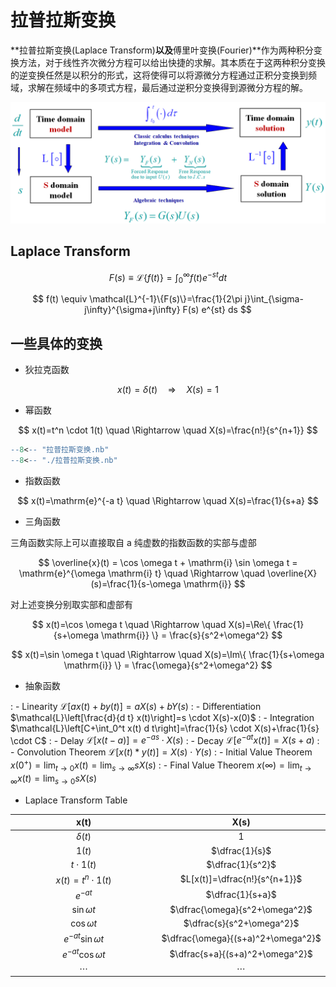 # 拉普拉斯变换

**拉普拉斯变换(Laplace Transform)**以及**傅里叶变换(Fourier)**作为两种积分变换方法，对于线性齐次微分方程可以给出快捷的求解。其本质在于这两种积分变换的逆变换任然是以积分的形式，这将使得可以将源微分方程通过正积分变换到频域，求解在频域中的多项式方程，最后通过逆积分变换得到源微分方程的解。

![图 0](images/%E7%A7%AF%E5%88%86%E5%8F%98%E6%8D%A2%E6%A1%86%E6%9E%B6.png)  

## Laplace Transform

$$
F(s) \equiv \mathcal{L}\{f(t)\}=\int_{0}^{\infty} f(t) e^{-st} dt
$$

$$
f(t) \equiv \mathcal{L}^{-1}\{F(s)\}=\frac{1}{2\pi j}\int_{\sigma-j\infty}^{\sigma+j\infty} F(s) e^{st} ds
$$

## 一些具体的变换

- 狄拉克函数

$$
x(t)=\delta(t) \quad \Rightarrow \quad X(s)=1
$$

- 幂函数

$$
x(t)=t^n \cdot 1(t) \quad \Rightarrow \quad X(s)=\frac{n!}{s^{n+1}}
$$

```mathematica
--8<-- "拉普拉斯变换.nb"
--8<-- "./拉普拉斯变换.nb"
```

- 指数函数

$$
x(t)=\mathrm{e}^{-a t} \quad \Rightarrow \quad X(s)=\frac{1}{s+a}
$$

- 三角函数

三角函数实际上可以直接取自 a 纯虚数的指数函数的实部与虚部

$$
\overline{x}(t) =  \cos \omega t + \mathrm{i} \sin \omega t = \mathrm{e}^{\omega \mathrm{i} t} \quad \Rightarrow \quad \overline{X}(s)=\frac{1}{s-\omega \mathrm{i}}
$$

对上述变换分别取实部和虚部有

$$
x(t)=\cos \omega t \quad \Rightarrow \quad X(s)=\Re\{ \frac{1}{s+\omega \mathrm{i}} \} = \frac{s}{s^2+\omega^2}
$$

$$
x(t)=\sin \omega t \quad \Rightarrow \quad X(s)=\Im\{ \frac{1}{s+\omega \mathrm{i}} \} = \frac{\omega}{s^2+\omega^2}
$$

- 抽象函数

:  - Linearity $\mathcal{L}[a x(t)+b y(t)]=a X(s)+b Y(s)$
:  - Differentiation $\mathcal{L}\left[\frac{d}{d t} x(t)\right]=s \cdot X(s)-x(0)$
:  - Integration $\mathcal{L}\left[C+\int_0^t x(t) d t\right]=\frac{1}{s} \cdot X(s)+\frac{1}{s} \cdot C$
:  - Delay $\mathcal{L}[x(t-a)]=e^{-a s} \cdot X(s)$
:  - Decay $\mathcal{L}\left[e^{-a t} x(t)\right]=X(s+a)$
:  - Convolution Theorem $\mathcal{L}[x(t) * y(t)]=X(s) \cdot Y(s)$
:  - Initial Value Theorem $x\left(0^{+}\right)=\lim _{t \rightarrow 0} x(t)=\lim _{s \rightarrow \infty} s X(s)$
:  - Final Value Theorem $x(\infty)=\lim _{t \rightarrow \infty} x(t)=\lim _{s \rightarrow 0} s X(s)$

- Laplace Transform Table

| $\qquad\qquad\qquad \mathbf{x}(\mathbf{t}) \qquad\qquad\qquad$    | $\qquad\qquad\qquad \mathbf{X}(\mathbf{s}) \qquad\qquad\qquad$ |
| :---: | :---: |
| $\delta(t)$                                                       | 1 |
| $1(t)$                                                            | $\dfrac{1}{s}$ |
| $t \cdot 1(t)$                                                    | $\dfrac{1}{s^2}$ |
| $x(t)=t^n \cdot 1(t)$                                             | $L[x(t)]=\dfrac{n!}{s^{n+1}}$ |
| $e^{-a t}$                                                        | $\dfrac{1}{s+a}$ |
| $\sin \omega t$                                                   | $\dfrac{\omega}{s^2+\omega^2}$ |
| $\cos \omega t$                                                   | $\dfrac{s}{s^2+\omega^2}$ |
| $e^{-a t} \sin \omega t$                                          | $\dfrac{\omega}{(s+a)^2+\omega^2}$ |
| $e^{-a t} \cos \omega t$                                          | $\dfrac{s+a}{(s+a)^2+\omega^2}$ |
| $\cdots$                                                          | $\cdots$ |
